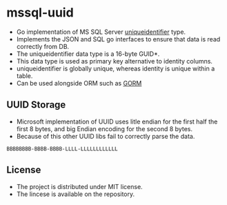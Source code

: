 # mssql-uuid
 - Go implementation of MS SQL Server [uniqueidentifier](https://learn.microsoft.com/en-us/sql/t-sql/data-types/uniqueidentifier-transact-sql?view=sql-server-ver16) type.
 - Implements the JSON and SQL go interfaces to ensure that data is read correctly from DB.
 - The uniqueidentifier data type is a 16-byte GUID*.
 - This data type is used as primary key alternative to identity columns.
 - uniqueidentifier is globally unique, whereas identity is unique within a table.
 - Can be used alongside ORM such as [GORM](https://gorm.io/)

## UUID Storage

 - Microsoft implementation of UUID uses litle endian for the first half the first 8 bytes, and big Endian encoding for the second 8 bytes.
 - Because of this other UUID libs fail to correctly parse the data.
```
BBBBBBBB-BBBB-BBBB-LLLL-LLLLLLLLLLLL
```

## License
 - The project is distributed under MIT license.
 - The lincese is available on the repository.
